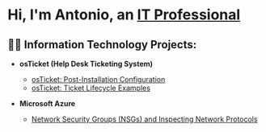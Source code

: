 <h1>Hi, I'm Antonio, an <a href="https://linkedin.com/in/Josh">IT Professional</a></h1>

<h2>👨‍💻 Information Technology Projects:</h2>

- <b>osTicket (Help Desk Ticketing System)</b>

  - [osTicket: Post-Installation Configuration](https://github.com/bryera-it/post-install-config)
  - [osTicket: Ticket Lifecycle Examples](https://github.com/bryera-it/ticket-lifecycle)
- <b>Microsoft Azure</b>

  - [Network Security Groups (NSGs) and Inspecting Network Protocols](https://github.com/bryera-it/Azure-Networking-with-VMs)

